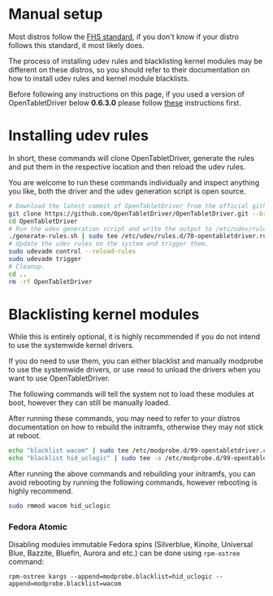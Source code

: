 # Manual setup

Most distros follow the [FHS standard](https://refspecs.linuxfoundation.org/fhs.shtml), if you don't know if your distro follows this standard, it most likely does.

The process of installing udev rules and blacklisting kernel modules may be different on these distros, so you should refer to their documentation on how to install udev rules and kernel module blacklists.

Before following any instructions on this page, if you used a version of OpenTabletDriver below **0.6.3.0** please follow [these](Legacy-cleanup.md) instructions first.

# Installing udev rules

In short, these commands will clone OpenTabletDriver, generate the rules and put them in the respective location and then reload the udev rules.

You are welcome to run these commands individually and inspect anything you like, both the driver and the udev generation script is open source.

```bash
# Download the latest commit of OpenTabletDriver from the official github.
git clone https://github.com/OpenTabletDriver/OpenTabletDriver.git --branch 0.6.x --depth=1
cd OpenTabletDriver
# Run the udev generation script and write the output to /etc/udev/rules.d/
./generate-rules.sh | sudo tee /etc/udev/rules.d/70-opentabletdriver.rules
# Update the udev rules on the system and trigger them.
sudo udevadm control --reload-rules
sudo udevadm trigger
# Cleanup.
cd ..
rm -rf OpenTabletDriver
```

# Blacklisting kernel modules

While this is entirely optional, it is highly recommended if you do not intend to use the systemwide kernel drivers.

If you do need to use them, you can either blacklist and manually modprobe to use the systemwide drivers, or use `rmmod` to unload the drivers when you want to use OpenTabletDriver.

The following commands will tell the system not to load these modules at boot, however they can still be manually loaded.

After running these commands, you may need to refer to your distros documentation on how to rebuild the initramfs, otherwise they may not stick at reboot.

```bash
echo "blacklist wacom" | sudo tee /etc/modprobe.d/99-opentabletdriver.conf
echo "blacklist hid_uclogic" | sudo tee -a /etc/modprobe.d/99-opentabletdriver.conf
```

After running the above commands and rebuilding your initramfs, you can avoid rebooting by running the following commands, however rebooting is highly recommend.

```bash
sudo rmmod wacom hid_uclogic
```

### Fedora Atomic
Disabling modules immutable Fedora spins (Silverblue, Kinoite, Universal Blue, Bazzite, Bluefin, Aurora and etc.) can be done using `rpm-ostree` command:
```
rpm-ostree kargs --append=modprobe.blacklist=hid_uclogic --append=modprobe.blacklist=wacom
```
